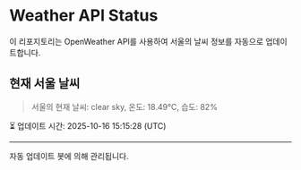 
# Weather API Status

이 리포지토리는 OpenWeather API를 사용하여 서울의 날씨 정보를 자동으로 업데이트합니다.

## 현재 서울 날씨
> 서울의 현재 날씨: clear sky, 온도: 18.49°C, 습도: 82%

⏳ 업데이트 시간: 2025-10-16 15:15:28 (UTC)

---
자동 업데이트 봇에 의해 관리됩니다.
